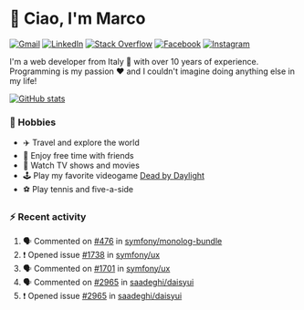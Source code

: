 # 👋 Ciao, I'm Marco

[![Gmail](https://img.shields.io/badge/Gmail-%23BB001B?style=flat-square&logo=gmail&logoColor=white)](mailto:gremo1982@gmail.com)
[![LinkedIn](https://img.shields.io/badge/LinkedIn-%230e76a8?style=flat-square&logo=linkedin)](https://www.linkedin.com/in/marco-polichetti)
[![Stack Overflow](https://img.shields.io/stackexchange/stackoverflow/r/220180?style=flat&logo=stackoverflow&label=Stack%20Overflow&color=%23F47F24)](https://stackoverflow.com/users/220180)
[![Facebook](https://img.shields.io/badge/-Facebook-%234267B2?style=flat-square&logo=facebook&logoColor=white)](https://www.facebook.com/marco.poliketti)
[![Instagram](https://img.shields.io/badge/-Instagram-%23C13584?style=flat-square&logo=instagram&logoColor=white)](https://www.instagram.com/marco.gremo)

I'm a web developer from Italy 🍕 with over 10 years of experience. Programming is my passion ❤️ and I couldn't imagine doing anything else in my life!

[![GitHub stats](https://github-readme-stats.vercel.app/api?username=gremo&show_icons=true&rank_icon=github&theme=transparent)](https://github.com/anuraghazra/github-readme-stats)

### 📅 Hobbies

- ✈️ Travel and explore the world
- 🍻 Enjoy free time with friends
- 🎥 Watch TV shows and movies
- 🕹️ Play my favorite videogame [Dead by Daylight](https://deadbydaylight.com)
- ⚽ Play tennis and five-a-side

### ⚡ Recent activity

<!--START_SECTION:activity-->
1. 🗣 Commented on [#476](https://github.com/symfony/monolog-bundle/issues/476#issuecomment-2060961790) in [symfony/monolog-bundle](https://github.com/symfony/monolog-bundle)
2. ❗ Opened issue [#1738](https://github.com/symfony/ux/issues/1738) in [symfony/ux](https://github.com/symfony/ux)
3. 🗣 Commented on [#1701](https://github.com/symfony/ux/issues/1701#issuecomment-2046132218) in [symfony/ux](https://github.com/symfony/ux)
4. 🗣 Commented on [#2965](https://github.com/saadeghi/daisyui/issues/2965#issuecomment-2045171500) in [saadeghi/daisyui](https://github.com/saadeghi/daisyui)
5. ❗ Opened issue [#2965](https://github.com/saadeghi/daisyui/issues/2965) in [saadeghi/daisyui](https://github.com/saadeghi/daisyui)
<!--END_SECTION:activity-->
